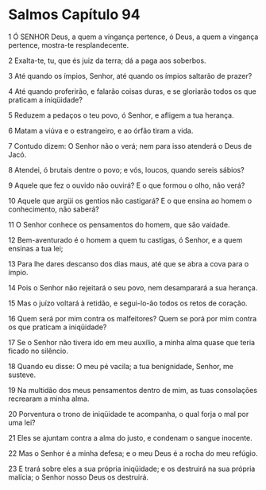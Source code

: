 # Salmos Capítulo 94

1	Ó SENHOR Deus, a quem a vingança pertence, ó Deus, a quem a vingança pertence, mostra-te resplandecente.

2	Exalta-te, tu, que és juiz da terra; dá a paga aos soberbos.

3	Até quando os ímpios, Senhor, até quando os ímpios saltarão de prazer?

4	Até quando proferirão, e falarão coisas duras, e se gloriarão todos os que praticam a iniqüidade?

5	Reduzem a pedaços o teu povo, ó Senhor, e afligem a tua herança.

6	Matam a viúva e o estrangeiro, e ao órfão tiram a vida.

7	Contudo dizem: O Senhor não o verá; nem para isso atenderá o Deus de Jacó.

8	Atendei, ó brutais dentre o povo; e vós, loucos, quando sereis sábios?

9	Aquele que fez o ouvido não ouvirá? E o que formou o olho, não verá?

10	Aquele que argüi os gentios não castigará? E o que ensina ao homem o conhecimento, não saberá?

11	O Senhor conhece os pensamentos do homem, que são vaidade.

12	Bem-aventurado é o homem a quem tu castigas, ó Senhor, e a quem ensinas a tua lei;

13	Para lhe dares descanso dos dias maus, até que se abra a cova para o ímpio.

14	Pois o Senhor não rejeitará o seu povo, nem desamparará a sua herança.

15	Mas o juízo voltará à retidão, e segui-lo-ão todos os retos de coração.

16	Quem será por mim contra os malfeitores? Quem se porá por mim contra os que praticam a iniqüidade?

17	Se o Senhor não tivera ido em meu auxílio, a minha alma quase que teria ficado no silêncio.

18	Quando eu disse: O meu pé vacila; a tua benignidade, Senhor, me susteve.

19	Na multidão dos meus pensamentos dentro de mim, as tuas consolações recrearam a minha alma.

20	Porventura o trono de iniqüidade te acompanha, o qual forja o mal por uma lei?

21	Eles se ajuntam contra a alma do justo, e condenam o sangue inocente.

22	Mas o Senhor é a minha defesa; e o meu Deus é a rocha do meu refúgio.

23	E trará sobre eles a sua própria iniqüidade; e os destruirá na sua própria malícia; o Senhor nosso Deus os destruirá.

